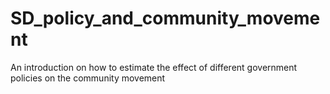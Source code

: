 # SD_policy_and_community_movement
An introduction on how to estimate the effect of different government policies on the community movement
